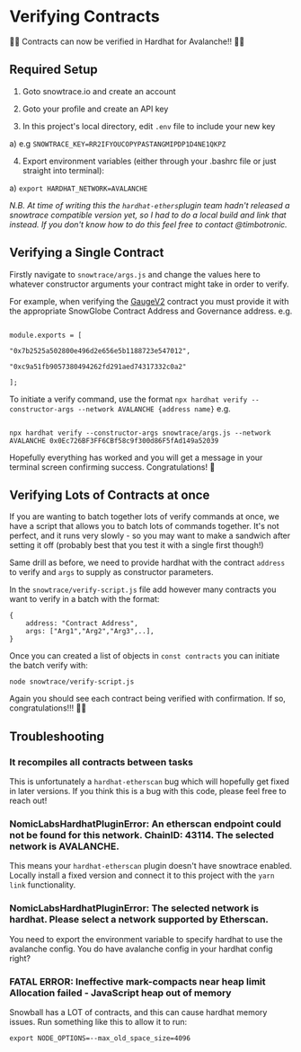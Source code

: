 
  

# Verifying Contracts

  

  

🎉🎉 Contracts can now be verified in Hardhat for Avalanche!! 🎉🎉

  

  

## Required Setup

  

1) Goto snowtrace.io and create an account

2) Goto your profile and create an API key

3) In this project's local directory, edit `.env` file to include your new key

a) e.g `SNOWTRACE_KEY=RR2IFYOUCOPYPASTANGMIPDP1D4NE1QKPZ`

4) Export environment variables (either through your .bashrc file or just straight into terminal):

a) `export HARDHAT_NETWORK=AVALANCHE`

  

_N.B. At time of writing this the `hardhat-ethers`plugin team hadn't released a snowtrace compatible version yet, so I had to do a local build and link that instead. If you don't know how to do this feel free to contact @timbotronic._

## Verifying a Single Contract

Firstly navigate to `snowtrace/args.js` and change the values here to whatever constructor arguments your contract might take in order to verify.

  

For example, when verifying the [GaugeV2](https://snowtrace.io/address/0x9817017A23B5B443d71BbAc32106658583dFfb19) contract you must provide it with the appropriate SnowGlobe Contract Address and Governance address. e.g.

```

module.exports = [

"0x7b2525a502800e496d2e656e5b1188723e547012",

"0xc9a51fb9057380494262fd291aed74317332c0a2"

];

```

  

To initiate a verify command, use the format `npx hardhat verify --constructor-args --network AVALANCHE {address name}` e.g.

```

npx hardhat verify --constructor-args snowtrace/args.js --network AVALANCHE 0x0Ec726BF3FF6CBf58c9f300d86F5fAd149a52039

```

  

Hopefully everything has worked and you will get a message in your terminal screen confirming success. Congratulations! 🎊

  

## Verifying Lots of Contracts at once

If you are wanting to batch together lots of verify commands at once, we have a script that allows you to batch lots of commands together. It's not perfect, and it runs very slowly - so you may want to make a sandwich after setting it off (probably best that you test it with a single first though!)

Same drill as before, we need to provide hardhat with the contract `address` to verify and `args` to supply as constructor parameters.

In the `snowtrace/verify-script.js` file add however many contracts you want to verify in a batch with the format:
```
{
	address: "Contract Address",
	args: ["Arg1","Arg2","Arg3",..],
}
```

Once you can created a list of objects in `const contracts` you can initiate the batch verify with:
```
node snowtrace/verify-script.js
```

Again you should see each contract being verified with confirmation. If so, congratulations!!! 🎊🎊


## Troubleshooting

### It recompiles all contracts between tasks
This is unfortunately a `hardhat-etherscan` bug which will hopefully get fixed in later versions. If you think this is a bug with this code, please feel free to reach out!

### NomicLabsHardhatPluginError: An etherscan endpoint could not be found for this network. ChainID: 43114. The selected network is AVALANCHE.
This means your `hardhat-etherscan` plugin doesn't have snowtrace enabled. Locally install a fixed version and connect it to this project with the `yarn link` functionality.

###  NomicLabsHardhatPluginError: The selected network is hardhat. Please select a network supported by Etherscan.

You need to export the environment variable to specify hardhat to use the avalanche config. You do have avalanche config in your hardhat config right? 

### FATAL ERROR: Ineffective mark-compacts near heap limit Allocation failed - JavaScript heap out of memory

Snowball has a LOT of contracts, and this can cause hardhat memory issues. Run something like this to allow it to run:
```
export NODE_OPTIONS=--max_old_space_size=4096
```